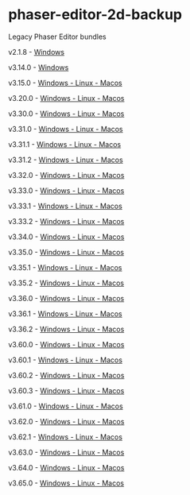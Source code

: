 # phaser-editor-2d-backup
Legacy Phaser Editor bundles

v2.1.8  - [Windows](https://github.com/Ariorh1337/phaser-editor-2d-backup/releases/tag/v2.1.8)

v3.14.0 - [Windows](https://github.com/Ariorh1337/phaser-editor-2d-backup/releases/tag/v3.14.0)

v3.15.0 - [Windows - Linux - Macos](https://github.com/Ariorh1337/phaser-editor-2d-backup/releases/tag/v3.15.0)

v3.20.0 - [Windows - Linux - Macos](https://github.com/Ariorh1337/phaser-editor-2d-backup/releases/tag/v3.20.0)

v3.30.0 - [Windows - Linux - Macos](https://github.com/Ariorh1337/phaser-editor-2d-backup/releases/tag/v3.30.0)

v3.31.0 - [Windows - Linux - Macos](https://github.com/Ariorh1337/phaser-editor-2d-backup/releases/tag/v3.31.0)

v3.31.1 - [Windows - Linux - Macos](https://github.com/Ariorh1337/phaser-editor-2d-backup/releases/tag/v3.31.1)

v3.31.2 - [Windows - Linux - Macos](https://github.com/Ariorh1337/phaser-editor-2d-backup/releases/tag/v3.31.2)

v3.32.0 - [Windows - Linux - Macos](https://github.com/Ariorh1337/phaser-editor-2d-backup/releases/tag/v3.32.0)

v3.33.0 - [Windows - Linux - Macos](https://github.com/Ariorh1337/phaser-editor-2d-backup/releases/tag/v3.33.0)

v3.33.1 - [Windows - Linux - Macos](https://github.com/Ariorh1337/phaser-editor-2d-backup/releases/tag/v3.33.1)

v3.33.2 - [Windows - Linux - Macos](https://github.com/Ariorh1337/phaser-editor-2d-backup/releases/tag/v3.33.2)

v3.34.0 - [Windows - Linux - Macos](https://github.com/Ariorh1337/phaser-editor-2d-backup/releases/tag/v3.34.0)

v3.35.0 - [Windows - Linux - Macos](https://github.com/Ariorh1337/phaser-editor-2d-backup/releases/tag/v3.35.0)

v3.35.1 - [Windows - Linux - Macos](https://github.com/Ariorh1337/phaser-editor-2d-backup/releases/tag/v3.35.1)

v3.35.2 - [Windows - Linux - Macos](https://github.com/Ariorh1337/phaser-editor-2d-backup/releases/tag/v3.35.2)

v3.36.0 - [Windows - Linux - Macos](https://github.com/Ariorh1337/phaser-editor-2d-backup/releases/tag/v3.36.0)

v3.36.1 - [Windows - Linux - Macos](https://github.com/Ariorh1337/phaser-editor-2d-backup/releases/tag/v3.36.1)

v3.36.2 - [Windows - Linux - Macos](https://github.com/Ariorh1337/phaser-editor-2d-backup/releases/tag/v3.36.2)

v3.60.0 - [Windows - Linux - Macos](https://github.com/Ariorh1337/phaser-editor-2d-backup/releases/tag/v3.60.0)

v3.60.1 - [Windows - Linux - Macos](https://github.com/Ariorh1337/phaser-editor-2d-backup/releases/tag/v3.60.1)

v3.60.2 - [Windows - Linux - Macos](https://github.com/Ariorh1337/phaser-editor-2d-backup/releases/tag/v3.60.2)

v3.60.3 - [Windows - Linux - Macos](https://github.com/Ariorh1337/phaser-editor-2d-backup/releases/tag/v3.60.3)

v3.61.0 - [Windows - Linux - Macos](https://github.com/Ariorh1337/phaser-editor-2d-backup/releases/tag/v3.61.0)

v3.62.0 - [Windows - Linux - Macos](https://github.com/Ariorh1337/phaser-editor-2d-backup/releases/tag/v3.62.0)

v3.62.1 - [Windows - Linux - Macos](https://github.com/Ariorh1337/phaser-editor-2d-backup/releases/tag/v3.62.1)

v3.63.0 - [Windows - Linux - Macos](https://github.com/Ariorh1337/phaser-editor-2d-backup/releases/tag/v3.63.0)

v3.64.0 - [Windows - Linux - Macos](https://github.com/Ariorh1337/phaser-editor-2d-backup/releases/tag/v3.64.0)

v3.65.0 - [Windows - Linux - Macos](https://github.com/Ariorh1337/phaser-editor-2d-backup/releases/tag/v3.65.0)

